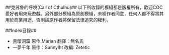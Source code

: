 ##克苏鲁的呼唤(Call of Cthulhu)##
以下所收錄的模組都是版權所有，歡迎COC愛好者用來玩遊戲。另外部分模組為原創模組，未經作者同意，任何人都不得將其用於商業用途，否則該原作者將保留法律追究的權利。

##Index目錄##
- 黑暗洞窟 原作:Marian 翻譯：無名氏
- 一夢千年 原作：Sunnylht 改編: Zetetic
